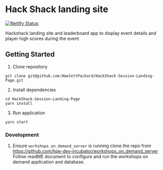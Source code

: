 # Hack Shack landing site

[![Netlify Status](https://api.netlify.com/api/v1/badges/dbc62279-6354-4da8-9128-199e3ee80231/deploy-status)](https://app.netlify.com/sites/musing-kalam-f76e20/deploys)

Hackshack landing site and leaderboard app to display event details and player high scores during the event

## Getting Started

1. Clone repository 
  ```
  git clone git@github.com:HewlettPackard/HackShack-Session-Landing-Page.git
  ```
2. Install dependencies
  ```
  cd HackShack-Session-Landing-Page
  yarn install
  ```
3. Run application
  ```
  yarn start
  ```
  
### Development
1. Ensure `workshops_on_demand_server` is running 
clone the repo from https://github.com/hpe-dev-incubator/workshops_on_demand_server
Follow readME document to configure and run the workshops on demand application and database.
